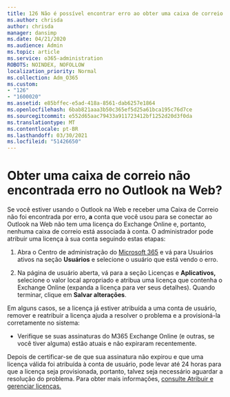 ```yaml
---
title: 126 Não é possível encontrar erro ao obter uma caixa de correio no OWA?
ms.author: chrisda
author: chrisda
manager: dansimp
ms.date: 04/21/2020
ms.audience: Admin
ms.topic: article
ms.service: o365-administration
ROBOTS: NOINDEX, NOFOLLOW
localization_priority: Normal
ms.collection: Adm_O365
ms.custom:
- "126"
- "1600020"
ms.assetid: e85bffec-e5ad-418a-8561-dab6257e1864
ms.openlocfilehash: 6bab821aaa3b50c365ef5d25a61bca195c76d7ce
ms.sourcegitcommit: e552d65aac79433a911723412bf1252d20d3f0da
ms.translationtype: MT
ms.contentlocale: pt-BR
ms.lasthandoff: 03/30/2021
ms.locfileid: "51426650"
---
```

# <a name="getting-a-mailbox-not-found-error-in-outlook-on-the-web"></a>Obter uma caixa de correio não encontrada erro no Outlook na Web?

Se você estiver usando o Outlook na Web e receber uma Caixa de Correio não foi encontrada por erro, **a** conta que você usou para se conectar ao Outlook na Web não tem uma licença do Exchange Online e, portanto, nenhuma caixa de correio está associada à conta. O administrador pode atribuir uma licença à sua conta seguindo estas etapas:

1. Abra o Centro de administração do  [Microsoft 365](https://portal.office.com/adminportal/home#/homepage) e vá para Usuários ativos na seção **Usuários** e selecione o usuário que está vendo o erro.

2. Na página de usuário aberta, vá para a seção  Licenças e **Aplicativos,** selecione o valor local apropriado e atribua uma licença que contenha o Exchange Online (expanda a licença para ver seus detalhes). Quando terminar, clique em **Salvar alterações**.

Em alguns casos, se a licença já estiver atribuída a uma conta de usuário, remover e reatribuir a licença ajuda a resolver o problema e a provisioná-la corretamente no sistema: 

- Verifique se suas assinaturas do M365 Exchange Online (e outras, se você tiver alguma) estão atuais e não expiraram recentemente.

Depois de certificar-se de que sua assinatura não expirou e que uma licença válida foi atribuída à conta de usuário, pode levar até 24 horas para que a licença seja provisionada, portanto, talvez seja necessário aguardar a resolução do problema. Para obter mais informações, [consulte Atribuir e gerenciar licenças.](https://docs.microsoft.com/deployoffice/overview-licensing-activation-microsoft-365-apps#assign-and-manage-licenses)